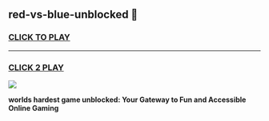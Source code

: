 
## red-vs-blue-unblocked 👋
<h3>
<a href="https://premium.freeplayer.one?title=red-vs-blue-unblocked&ref=14F">CLICK TO PLAY</a></h3>
<hr>

<h3>
<a href="https://premium.freeplayer.one?title=red-vs-blue-unblocked&ref=14F">CLICK 2 PLAY</a>
  
</h3>

<a href="https://premium.freeplayer.one?title=red-vs-blue-unblocked&ref=12F/"><img src="https://clearcache.store/games.png"></a>


**worlds hardest game unblocked: Your Gateway to Fun and Accessible Online Gaming**
